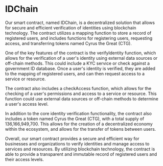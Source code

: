 # IDChain
Our smart contract, named IDChain, is a decentralized solution that allows for secure and efficient verification of identities using blockchain technology. The contract utilizes a mapping function to store a record of registered users, and includes functions for registering users, requesting access, and transferring tokens named Cyrus the Great (CTG).

One of the key features of the contract is the verifyIdentity function, which allows for the verification of a user's identity using external data sources or off-chain methods. This could include a KYC service or check against a government ID database. Once a user's identity is verified, they are added to the mapping of registered users, and can then request access to a service or resource.

The contract also includes a checkAccess function, which allows for the checking of a user's permissions and access to a service or resource. This function could use external data sources or off-chain methods to determine a user's access level.

In addition to the core identity verification functionality, the contract also includes a token named Cyrus the Great (CTG), with a total supply of 136,166,949,700. This allows for the creation of a decentralized economy within the ecosystem, and allows for the transfer of tokens between users.

Overall, our smart contract provides a secure and efficient way for businesses and organizations to verify identities and manage access to services and resources. By utilizing blockchain technology, the contract is able to provide a transparent and immutable record of registered users and their access levels.
